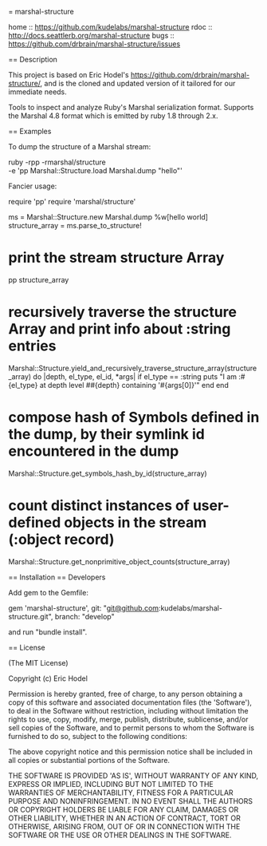 = marshal-structure

home :: https://github.com/kudelabs/marshal-structure
rdoc :: http://docs.seattlerb.org/marshal-structure
bugs :: https://github.com/drbrain/marshal-structure/issues

== Description

This project is based on Eric Hodel's https://github.com/drbrain/marshal-structure/,
and is the cloned and updated version of it tailored for our immediate needs.

Tools to inspect and analyze Ruby's Marshal serialization format.  Supports
the Marshal 4.8 format which is emitted by ruby 1.8 through 2.x.

== Examples

To dump the structure of a Marshal stream:

  ruby -rpp -rmarshal/structure \
    -e 'pp Marshal::Structure.load Marshal.dump "hello"'

Fancier usage:

  require 'pp'
  require 'marshal/structure'

  ms = Marshal::Structure.new Marshal.dump %w[hello world]
  structure_array = ms.parse_to_structure!

  # print the stream structure Array
  pp structure_array

  # recursively traverse the structure Array and print info about :string entries
  Marshal::Structure.yield_and_recursively_traverse_structure_array(structure_array) do |depth, el_type, el_id, *args|
    if el_type == :string
      puts "I am :#{el_type} at depth level ##{depth} containing '#{args[0]}'"
    end
  end

  # compose hash of Symbols defined in the dump, by their symlink id encountered in the dump
  Marshal::Structure.get_symbols_hash_by_id(structure_array)

  # count distinct instances of user-defined objects in the stream (:object record)
  Marshal::Structure.get_nonprimitive_object_counts(structure_array)

== Installation
== Developers

Add gem to the Gemfile:

gem 'marshal-structure', git: "git@github.com:kudelabs/marshal-structure.git", branch: "develop"

and run "bundle install".


== License

(The MIT License)

Copyright (c) Eric Hodel

Permission is hereby granted, free of charge, to any person obtaining
a copy of this software and associated documentation files (the
'Software'), to deal in the Software without restriction, including
without limitation the rights to use, copy, modify, merge, publish,
distribute, sublicense, and/or sell copies of the Software, and to
permit persons to whom the Software is furnished to do so, subject to
the following conditions:

The above copyright notice and this permission notice shall be
included in all copies or substantial portions of the Software.

THE SOFTWARE IS PROVIDED 'AS IS', WITHOUT WARRANTY OF ANY KIND,
EXPRESS OR IMPLIED, INCLUDING BUT NOT LIMITED TO THE WARRANTIES OF
MERCHANTABILITY, FITNESS FOR A PARTICULAR PURPOSE AND NONINFRINGEMENT.
IN NO EVENT SHALL THE AUTHORS OR COPYRIGHT HOLDERS BE LIABLE FOR ANY
CLAIM, DAMAGES OR OTHER LIABILITY, WHETHER IN AN ACTION OF CONTRACT,
TORT OR OTHERWISE, ARISING FROM, OUT OF OR IN CONNECTION WITH THE
SOFTWARE OR THE USE OR OTHER DEALINGS IN THE SOFTWARE.
